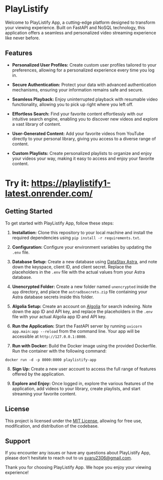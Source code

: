 # PlayListify

Welcome to PlayListify App, a cutting-edge platform designed to transform your viewing experience. Built on FastAPI and NoSQL technology, this application offers a seamless and personalized video streaming experience like never before.

## Features

- **Personalized User Profiles:** Create custom user profiles tailored to your preferences, allowing for a personalized experience every time you log in.
  
- **Secure Authentication:** Protect your data with advanced authentication mechanisms, ensuring your information remains safe and secure.

- **Seamless Playback:** Enjoy uninterrupted playback with resumable video functionality, allowing you to pick up right where you left off.

- **Effortless Search:** Find your favorite content effortlessly with our intuitive search engine, enabling you to discover new videos and explore a vast library of content.

- **User-Generated Content:** Add your favorite videos from YouTube directly to your personal library, giving you access to a diverse range of content.

- **Custom Playlists:** Create personalized playlists to organize and enjoy your videos your way, making it easy to access and enjoy your favorite content.

# Try it: https://playlistify1-latest.onrender.com/

## Getting Started

To get started with PlayListify App, follow these steps:

1. **Installation:** Clone this repository to your local machine and install the required dependencies using `pip install -r requirements.txt`.

2. **Configuration:** Configure your environment variables by updating the `.env` file.

3. **Database Setup:** Create a new database using [DataStax Astra](https://astra.datastax.com/), and note down the keyspace, client ID, and client secret. Replace the placeholders in the `.env` file with the actual values from your Astra database.

4. **Unencrypted Folder:** Create a new folder named `unencrypted` inside the `app` directory, and place the `astradbsecrets.zip` file containing your Astra database secrets inside this folder.

5. **Algolia Setup:** Create an account on [Algolia](https://dashboard.algolia.com/) for search indexing. Note down the app ID and API key, and replace the placeholders in the `.env` file with your actual Algolia app ID and API key.

6. **Run the Application:** Start the FastAPI server by running `uvicorn app.main:app --reload` from the command line. Your app will be accessible at `http://127.0.0.1:8000`.

7. **Run with Docker:** Build the Docker image using the provided Dockerfile. Run the container with the following command:

`docker run -d -p 8000:8000 playlistify-app`

8. **Sign Up:** Create a new user account to access the full range of features offered by the application.

9. **Explore and Enjoy:** Once logged in, explore the various features of the application, add videos to your library, create playlists, and start streaming your favorite content.

## License

This project is licensed under the [MIT License](LICENSE), allowing for free use, modification, and distribution of the codebase.

## Support

If you encounter any issues or have any questions about PlayListify App, please don't hesitate to reach out to us svaru2306@gmail.com.

Thank you for choosing PlayListify App. We hope you enjoy your viewing experience!

